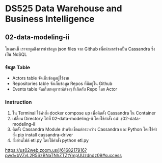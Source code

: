 # DS525 Data Warehouse and Business Intelligence

## 02-data-modeling-ii
<p>ในตอนนี้ เราจะพูดถึงการนำข้อมูล json files จาก Github เพื่อนำมาสร้างเป็น Cassandra ซึ่งเป็น NoSQL</p>

### ข้อมูล Table
<ul>
  <li>Actors table จัดเก็บข้อมูลผู้ใช้งาน</li>
  <li>Repositories table จัดเก็บข้อมูล Repos ที่มีอยู่ใน Github</li>
  <li>Events table จัดเก็บเหตุการณ์ต่างๆ ที่เกิดกับ Repo โดย Actor</li>
</ul>

### Instruction
<ol>
  <li>ใน Terminal ใช้คำสั่ง docker compose up เพื่อติดตั้ง Cassandra ใน Container</li>
  <li>เปลี่ยน Directory ไปที่ 02-data-modeling-ii โดยใช้คำสั่ง cd ./02-data-modeling-ii </li>
  <li>ติดตั้ง Cassandra Module สำหรับเชื่อมต่อระหว่าง Cassandra และ Python โดยใช้คำสั่ง pip install cassandra-driver</li>
  <li>สั่งอ่านไฟล์ etl.py โดยใช้คำสั่ง python etl.py</li>
</ol>

https://us02web.zoom.us/j/6168217916?pwd=bVZyL2R5SzBNaTNhZTZtYmpUUzdndz09#success
